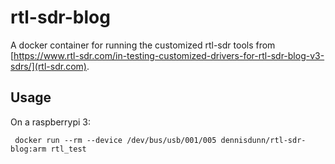 # rtl-sdr-blog

A docker container for running the customized rtl-sdr tools from [https://www.rtl-sdr.com/in-testing-customized-drivers-for-rtl-sdr-blog-v3-sdrs/](rtl-sdr.com). 

## Usage

On a raspberrypi 3:

` docker run --rm --device /dev/bus/usb/001/005 dennisdunn/rtl-sdr-blog:arm rtl_test`
